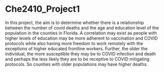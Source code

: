 # Che2410_Project1

In this project, the aim is to determine whether there is a relationship between the number of covid deaths and the age and education level of the population in the counties in Florida. A correlation may exist as people with higher levels of education may be more adherent to vaccination and COVID protocols while also having more freedom to work remotely with the exceptions of higher educated frontline workers. Further, the older the individual, the more susceptible they may be to COVID infection and death and perhaps the less likely they are to be receptive to COVID mitigating protocols. So counties with older populations may have higher deaths.
